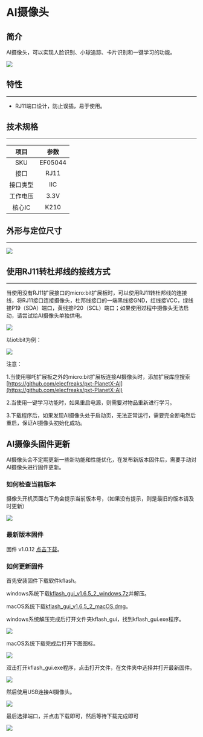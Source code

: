 # AI摄像头

## 简介
AI摄像头，可以实现人脸识别、小球追踪、卡片识别和一键学习的功能。

![](./images/05035_01.png)

## 特性
---
- RJ11端口设计，防止误插，易于使用。
## 技术规格
---

项目 | 参数 
:-: | :-: 
SKU|EF05044
接口|RJ11
接口类型|IIC
工作电压|3.3V
核心IC|K210





## 外形与定位尺寸
---


![](./images/05035_02.png)


## 使用RJ11转杜邦线的接线方式
---

当使用没有RJ11扩展接口的micro:bit扩展板时，可以使用RJ11转杜邦线的连接线，将RJ11接口连接摄像头，杜邦线接口的一端黑线接GND，红线接VCC，绿线接P19（SDA）端口，黄线接P20（SCL）端口；如果使用过程中摄像头无法启动，请尝试给AI摄像头单独供电。

![](./images/05035_03.png)

以iot:bit为例：

![](./images/05035_04.png)

注意：

1.当使用哪吒扩展板之外的micro:bit扩展板连接AI摄像头时，添加扩展库应搜索
 [https://github.com/elecfreaks/pxt-PlanetX-AI](https://github.com/elecfreaks/pxt-PlanetX-AI)

2.当使用一键学习功能时，如果重启电源，则需要对物品重新进行学习。

3.下载程序后，如果发现AI摄像头处于启动页，无法正常运行，需要完全断电然后重启，保证AI摄像头初始化成功。





## AI摄像头固件更新

AI摄像头会不定期更新一些新功能和性能优化，在发布新版本固件后，需要手动对AI摄像头进行固件更新。

### 如何检查当前版本

摄像头开机页面右下角会提示当前版本号，（如果没有提示，则是最旧的版本请及时更新）

![](./images/AI-gj-05.png)


### 最新版本固件

固件 v1.0.12 [点击下载](https://github.com/elecfreaks/learn-cn/raw/master/microbitplanetX/ai/v1.0.12.kfpkg)。

### 如何更新固件

首先安装固件下载软件kflash。

windows系统下载[kflash_gui_v1.6.5_2_windows.7z](https://github.com/elecfreaks/learn-cn/raw/master/microbitplanetX/ai/kflash_gui_v1.6.5_2_windows.7z)并解压。

macOS系统下载[kflash_gui_v1.6.5_2_macOS.dmg](https://github.com/elecfreaks/learn-cn/raw/master/microbitplanetX/ai/kflash_gui_v1.6.5_2_macOS.dmg)。

windows系统解压完成后打开文件夹kflash_gui，找到kflash_gui.exe程序。

![](./images/AI-gj-01.png)

macOS系统下载完成后打开下图图标。

![](./images/AI-gj-06.png)

双击打开kflash_gui.exe程序，点击打开文件，在文件夹中选择并打开最新固件。

![](./images/AI-gj-02.png)

然后使用USB连接AI摄像头。

![](./images/AI-gj-03.png)

最后选择端口，并点击下载即可，然后等待下载完成即可

![](./images/AI-gj-04.png)






